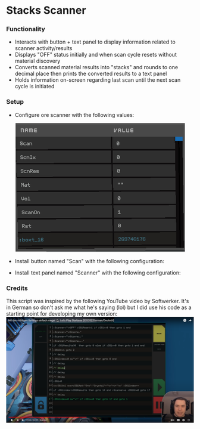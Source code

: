 # Stacks Scanner

### Functionality
- Interacts with button + text panel to display information related to scanner activity/results
- Displays "OFF" status initially and when scan cycle resets without material discovery
- Converts scanned material results into "stacks" and rounds to one decimal place then prints the converted results to a text panel
- Holds information on-screen regarding last scan until the next scan cycle is initiated

### Setup
- Configure ore scanner with the following values:
<p align="center"><img src="https://github.com/RustyDawwwgg/Starbase/blob/main/Stacks%20Scanner/20210920_007.png">

- Install button named "Scan" with the following configuration:

- Install text panel named "Scanner" with the following configuration:


### Credits
This script was inspired by the following YouTube video by Softwerker. It's in German so don't ask me what he's saying (lol) but I did use his code as a starting point for developing my own version:
[![Watch the video](https://github.com/RustyDawwwgg/Starbase/blob/main/Stacks%20Scanner/20210920_001.png)](https://youtu.be/FgYT2hmM4zE)
